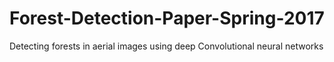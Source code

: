 # Forest-Detection-Paper-Spring-2017
Detecting forests in aerial images using deep Convolutional neural networks
